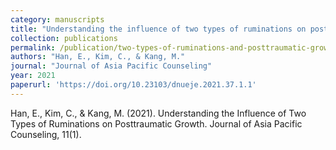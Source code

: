 ```yaml
---
category: manuscripts
title: "Understanding the influence of two types of ruminations on posttraumatic growth"
collection: publications
permalink: /publication/two-types-of-ruminations-and-posttraumatic-growth/
authors: "Han, E., Kim, C., & Kang, M."
journal: "Journal of Asia Pacific Counseling"
year: 2021
paperurl: 'https://doi.org/10.23103/dnueje.2021.37.1.1'
---
```


Han, E., Kim, C., & Kang, M. (2021). Understanding the Influence of Two Types of Ruminations on Posttraumatic Growth. Journal of Asia Pacific Counseling, 11(1).
